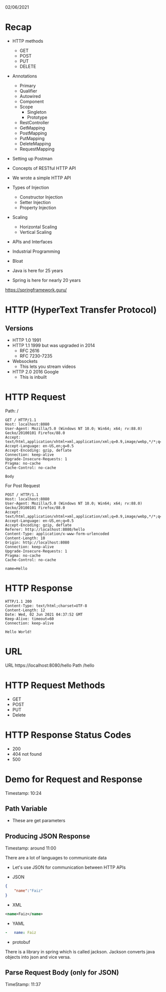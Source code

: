 02/06/2021

# Recap

- HTTP methods
    - GET
    - POST
    - PUT
    - DELETE
- Annotations
    - Primary
    - Qualifier
    - Autowired
    - Component
    - Scope
        - Singleton
        - Prototype
    - RestController
    - GetMapping
    - PostMapping
    - PutMapping
    - DeleteMapping
    - RequestMapping
- Setting up Postman
- Concepts of RESTful HTTP API
- We wrote a simple HTTP API
- Types of Injection
    - Constructor Injection
    - Setter Injection
    - Property Injection
- Scaling
    - Horizontal Scaling
    - Vertical Scaling
- APIs and Interfaces
- Industrial Programming


- Bloat
- Java is here for 25 years
- Spring is here for nearly 20 years

https://springframework.guru/


# HTTP (HyperText Transfer Protocol)

## Versions

- HTTP 1.0 1991
- HTTP 1.1 1999 but was upgraded in 2014
    - RFC 2616
    - RFC 7230-7235
- Websockets
    - This lets you stream videos
- HTTP 2.0 2016 Google
    - This is inbuilt

# HTTP Request

Path: /

```
GET / HTTP/1.1
Host: localhost:8080
User-Agent: Mozilla/5.0 (Windows NT 10.0; Win64; x64; rv:88.0) Gecko/20100101 Firefox/88.0
Accept: text/html,application/xhtml+xml,application/xml;q=0.9,image/webp,*/*;q=0.8
Accept-Language: en-US,en;q=0.5
Accept-Encoding: gzip, deflate
Connection: keep-alive
Upgrade-Insecure-Requests: 1
Pragma: no-cache
Cache-Control: no-cache

Body
```

For Post Request

```
POST / HTTP/1.1
Host: localhost:8080
User-Agent: Mozilla/5.0 (Windows NT 10.0; Win64; x64; rv:88.0) Gecko/20100101 Firefox/88.0
Accept: text/html,application/xhtml+xml,application/xml;q=0.9,image/webp,*/*;q=0.8
Accept-Language: en-US,en;q=0.5
Accept-Encoding: gzip, deflate
Referer: http://localhost:8080/hello
Content-Type: application/x-www-form-urlencoded
Content-Length: 10
Origin: http://localhost:8080
Connection: keep-alive
Upgrade-Insecure-Requests: 1
Pragma: no-cache
Cache-Control: no-cache

name=Hello
```

# HTTP Response

```
HTTP/1.1 200 
Content-Type: text/html;charset=UTF-8
Content-Length: 12
Date: Wed, 02 Jun 2021 04:37:52 GMT
Keep-Alive: timeout=60
Connection: keep-alive

Hello World!
```




# URL

URL     https://localhost:8080/hello
Path    /hello

# HTTP Request Methods

- GET
- POST
- PUT
- Delete

# HTTP Response Status Codes

- 200
- 404 not found
- 500

# Demo for Request and Response

Timestamp: 10:24

## Path Variable

- These are get parameters

## Producing JSON Response

Timestamp: around 11:00

There are a lot of languages to communicate data

- Let's use JSON for communication between HTTP APIs

- JSON

```json
{
    "name":"Faiz"
}
```

- XML

```xml
<name>Faiz</name>
```

- YAML

```yml
-   name: Faiz
```

- protobuf



There is a library in spring which is called jackson. Jackson converts java objects into json and vice versa.

## Parse Request Body (only for JSON)

TimeStamp: 11:37

